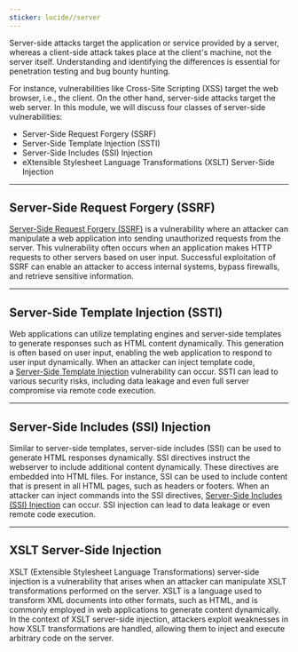 ```yaml
---
sticker: lucide//server
---
```

Server-side attacks target the application or service provided by a server, whereas a client-side attack takes place at the client's machine, not the server itself. Understanding and identifying the differences is essential for penetration testing and bug bounty hunting.

For instance, vulnerabilities like Cross-Site Scripting (XSS) target the web browser, i.e., the client. On the other hand, server-side attacks target the web server. In this module, we will discuss four classes of server-side vulnerabilities:

- Server-Side Request Forgery (SSRF)
- Server-Side Template Injection (SSTI)
- Server-Side Includes (SSI) Injection
- eXtensible Stylesheet Language Transformations (XSLT) Server-Side Injection

---

## Server-Side Request Forgery (SSRF)

[Server-Side Request Forgery (SSRF)](https://owasp.org/www-community/attacks/Server_Side_Request_Forgery) is a vulnerability where an attacker can manipulate a web application into sending unauthorized requests from the server. This vulnerability often occurs when an application makes HTTP requests to other servers based on user input. Successful exploitation of SSRF can enable an attacker to access internal systems, bypass firewalls, and retrieve sensitive information.

---

## Server-Side Template Injection (SSTI)

Web applications can utilize templating engines and server-side templates to generate responses such as HTML content dynamically. This generation is often based on user input, enabling the web application to respond to user input dynamically. When an attacker can inject template code, a [Server-Side Template Injection](https://owasp.org/www-project-web-security-testing-guide/v41/4-Web_Application_Security_Testing/07-Input_Validation_Testing/18-Testing_for_Server_Side_Template_Injection) vulnerability can occur. SSTI can lead to various security risks, including data leakage and even full server compromise via remote code execution.

---

## Server-Side Includes (SSI) Injection

Similar to server-side templates, server-side includes (SSI) can be used to generate HTML responses dynamically. SSI directives instruct the webserver to include additional content dynamically. These directives are embedded into HTML files. For instance, SSI can be used to include content that is present in all HTML pages, such as headers or footers. When an attacker can inject commands into the SSI directives, [Server-Side Includes (SSI) Injection](https://owasp.org/www-community/attacks/Server-Side_Includes_\(SSI\)_Injection) can occur. SSI injection can lead to data leakage or even remote code execution.

---

## XSLT Server-Side Injection

XSLT (Extensible Stylesheet Language Transformations) server-side injection is a vulnerability that arises when an attacker can manipulate XSLT transformations performed on the server. XSLT is a language used to transform XML documents into other formats, such as HTML, and is commonly employed in web applications to generate content dynamically. In the context of XSLT server-side injection, attackers exploit weaknesses in how XSLT transformations are handled, allowing them to inject and execute arbitrary code on the server.

